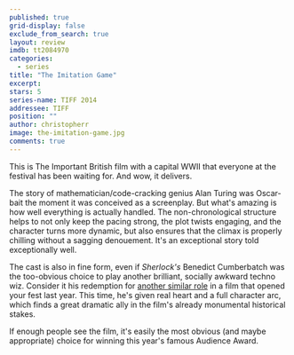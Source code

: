 ```yaml
---
published: true
grid-display: false
exclude_from_search: true
layout: review
imdb: tt2084970
categories: 
  - series
title: "The Imitation Game‎"
excerpt: 
stars: 5
series-name: TIFF 2014
addressee: TIFF
position: ""
author: christopherr
image: the-imitation-game.jpg
comments: true
---
```

This is The Important British film with a capital WWII that everyone at the festival has been waiting for. And wow, it delivers.

The story of mathematician/code-cracking genius Alan Turing was Oscar-bait the moment it was conceived as a screenplay. But what's amazing is how well everything is actually handled. The non-chronological structure helps to not only keep the pacing strong, the plot twists engaging, and the character turns more dynamic, but also ensures that the climax is properly chilling without a sagging denouement. It's an exceptional story told exceptionally well.

The cast is also in fine form, even if _Sherlock's_ Benedict Cumberbatch was the too-obvious choice to play another brilliant, socially awkward techno wiz. Consider it his redemption for [another similar role](http://www.dearcastandcrew.com/content/2013/10/22/the-fifth-estate.html) in a film that opened your fest last year. This time, he's given real heart and a full character arc, which finds a great dramatic ally in the film's already monumental historical stakes.

If enough people see the film, it's easily the most obvious (and maybe appropriate) choice for winning this year's famous Audience Award.